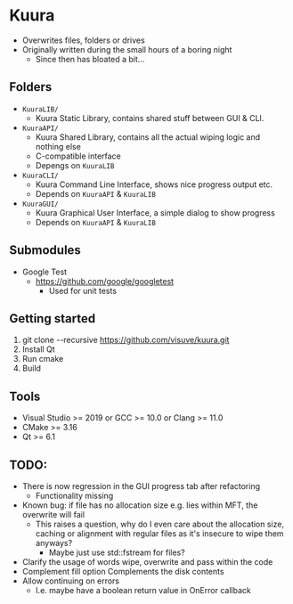 # Kuura

- Overwrites files, folders or drives
- Originally written during the small hours of a boring night
	- Since then has bloated a bit...

## Folders

- ``KuuraLIB/``
	- Kuura Static Library, contains shared stuff between GUI & CLI.
- ``KuuraAPI/``
	- Kuura Shared Library, contains all the actual wiping logic and nothing else
	- C-compatible interface
	- Depengs on ``KuuraLIB``
- ``KuuraCLI/``
	- Kuura Command Line Interface, shows nice progress output etc.
	- Depends on ``KuuraAPI`` & ``KuuraLIB``
- ``KuuraGUI/``
	- Kuura Graphical User Interface, a simple dialog to show progress
	- Depends on ``KuuraAPI`` & ``KuuraLIB``

## Submodules

- Google Test
	- https://github.com/google/googletest
		- Used for unit tests
## Getting started

1. git clone --recursive https://github.com/visuve/kuura.git
2. Install Qt
3. Run cmake
4. Build

## Tools

- Visual Studio >= 2019 or GCC >= 10.0 or Clang >= 11.0
- CMake >= 3.16
- Qt >= 6.1

## TODO:
- There is now regression in the GUI progress tab after refactoring
	- Functionality missing
- Known bug: if file has no allocation size e.g. lies within MFT, the overwrite will fail
	- This raises a question, why do I even care about the allocation size, caching or alignment with regular files as it's insecure to wipe them anyways?
		- Maybe just use std::fstream for files?
- Clarify the usage of words wipe, overwrite and pass within the code
- Complement fill option
	Complements the disk contents
- Allow continuing on errors
	- I.e. maybe have a boolean return value in OnError callback

